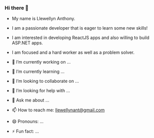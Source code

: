 ### Hi there 👋

- My name is Llewellyn Anthony.
- I am a passionate developer that is eager to learn some new skills!
- I am interested in developing ReactJS apps and also willing to build ASP.NET apps.
- I am focused and a hard worker as well as a problem solver.

- 🔭 I’m currently working on ...
- 🌱 I’m currently learning ...
- 👯 I’m looking to collaborate on ...
- 🤔 I’m looking for help with ...
- 💬 Ask me about ...
- 📫 How to reach me: llewellynant@gmail.com
- 😄 Pronouns: ...
- ⚡ Fun fact: ...
